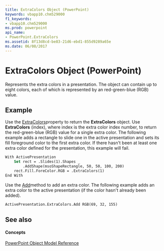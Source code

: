```yaml
---
title: ExtraColors Object (PowerPoint)
keywords: vbapp10.chm529000
f1_keywords:
- vbapp10.chm529000
ms.prod: powerpoint
api_name:
- PowerPoint.ExtraColors
ms.assetid: 8f13d8cd-be83-21d6-ebd1-855d9289a65e
ms.date: 06/08/2017
---
```



# ExtraColors Object (PowerPoint)

Represents the extra colors in a presentation. The object can contain up to eight colors, each of which is represented by an red-green-blue (RGB) value.


## Example

Use the [ExtraColors](presentation-extracolors-property-powerpoint.md)property to return the  **ExtraColors** object. Use **ExtraColors** (index), where index is the extra color index number, to return the red-green-blue (RGB) value for a single extra color. The following example adds a rectangle to slide one in the active presentation and sets its fill foreground color to the first extra color. If there hasn't been at least one extra color defined for the presentation, this example will fail.


```vb
With ActivePresentation
    Set rect = .Slides(1).Shapes _
        .AddShape(msoShapeRectangle, 50, 50, 100, 200)
    rect.Fill.ForeColor.RGB = .ExtraColors(1)
End With
```

Use the [Add](extracolors-add-method-powerpoint.md)method to add an extra color. The following example adds an extra color to the active presentation (if the color hasn't already been added).




```vb
ActivePresentation.ExtraColors.Add RGB(69, 32, 155)
```


## See also


#### Concepts


[PowerPoint Object Model Reference](object-model-powerpoint-vba-reference.md)

